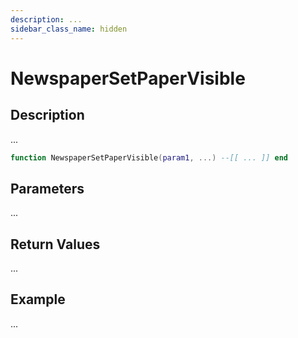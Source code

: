 ```yaml
---
description: ...
sidebar_class_name: hidden
---
```


# NewspaperSetPaperVisible

## Description

...

```lua
function NewspaperSetPaperVisible(param1, ...) --[[ ... ]] end
```

## Parameters

...

## Return Values

...

## Example

...

